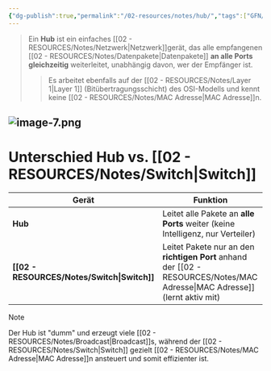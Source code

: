 ```yaml
---
{"dg-publish":true,"permalink":"/02-resources/notes/hub/","tags":["GFN/prüfungsrelevant/AP1/vorbereitung"],"noteIcon":"","updated":"2025-03-16T22:30:11.504+01:00"}
---
```


>Ein **Hub** ist ein einfaches [[02 - RESOURCES/Notes/Netzwerk\|Netzwerk]]gerät, das alle empfangenen [[02 - RESOURCES/Notes/Datenpakete\|Datenpakete]] **an alle Ports gleichzeitig** weiterleitet, unabhängig davon, wer der Empfänger ist.
> >Es arbeitet ebenfalls auf der [[02 - RESOURCES/Notes/Layer 1\|Layer 1]] (Bitübertragungsschicht) des OSI-Modells und kennt keine [[02 - RESOURCES/Notes/MAC Adresse\|MAC Adresse]]n.

![image-7.png](/img/user/02%20-%20RESOURCES/Files/image-7.png)
---

# Unterschied Hub vs. [[02 - RESOURCES/Notes/Switch\|Switch]]

|Gerät|Funktion|
|---|---|
|**Hub**|Leitet alle Pakete an **alle Ports** weiter (keine Intelligenz, nur Verteiler)|
|**[[02 - RESOURCES/Notes/Switch\|Switch]]**|Leitet Pakete nur an den **richtigen Port** anhand der [[02 - RESOURCES/Notes/MAC Adresse\|MAC Adresse]] (lernt aktiv mit)|

> [!note]  
> Der Hub ist "dumm" und erzeugt viele [[02 - RESOURCES/Notes/Broadcast\|Broadcast]]s, während der [[02 - RESOURCES/Notes/Switch\|Switch]] gezielt [[02 - RESOURCES/Notes/MAC Adresse\|MAC Adresse]]n ansteuert und somit effizienter ist.